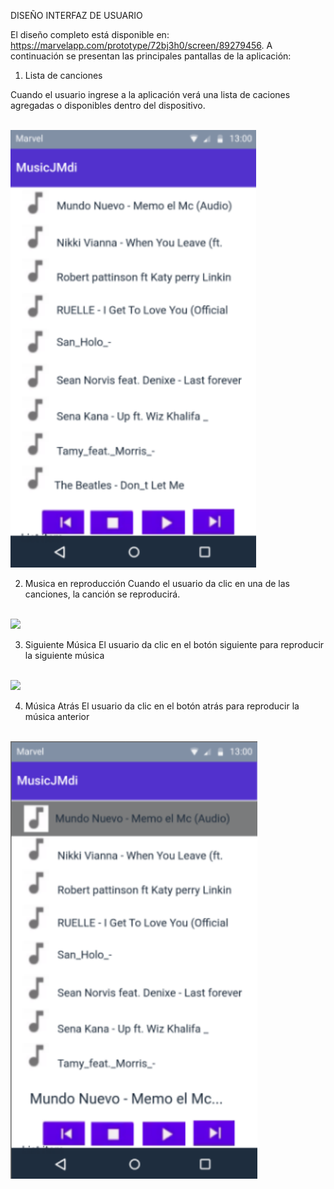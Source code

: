 DISEÑO INTERFAZ DE USUARIO
 
El diseño completo está disponible en: https://marvelapp.com/prototype/72bj3h0/screen/89279456. A continuación se presentan las principales pantallas de la aplicación:

1. Lista de canciones

Cuando el usuario ingrese a la aplicación verá una lista de caciones agregadas o disponibles dentro del dispositivo.

<br> 
<img height="700" src="https://github.com/Vento32L/Idea-de-Proyecto-Android/blob/main/docs/ideas/Imagenes/ListaCanciones.png" > 
<br>

2. Musica en reproducción
Cuando el usuario da clic en una de las canciones, la canción se reproducirá.

<br> 
<img height="700" src="https://github.com/Vento32L/Idea-de-Proyecto-Android/blob/main/docs/ideas/Imagenes/MusicaReproducci%C3%B3n.png" > 
<br>

3. Siguiente Música
El usuario da clic en el botón siguiente para reproducir la siguiente música

<br> 
<img height="700" src="https://github.com/Vento32L/Idea-de-Proyecto-Android/blob/main/docs/ideas/Imagenes/SiguienteM%C3%BAsica.png" > 
<br>

4. Música Atrás
El usuario da clic en el botón atrás para reproducir la música anterior

<br> 
<img height="700" src="https://github.com/Vento32L/Idea-de-Proyecto-Android/blob/main/docs/ideas/Imagenes/M%C3%BAsicaAtr%C3%A1s.png" > 
<br>




